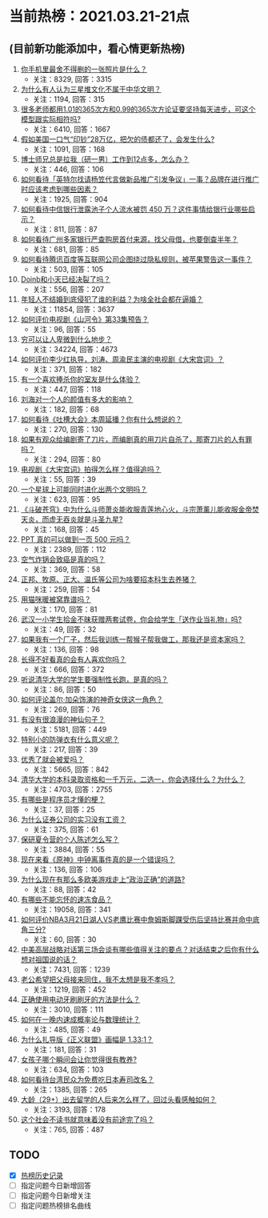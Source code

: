 # 当前热榜：2021.03.21-21点
## (目前新功能添加中，看心情更新热榜)
1. [你手机里最舍不得删的一张照片是什么？](https://www.zhihu.com/question/60334228)
    * 关注：8329, 回答：3315
2. [为什么有人认为三星堆文化不属于中华文明？](https://www.zhihu.com/question/427577911)
    * 关注：1194, 回答：315
3. [很多老师都用1.01的365次方和0.99的365次方论证要坚持每天进步，可这个模型跟实际相符吗?](https://www.zhihu.com/question/389057139)
    * 关注：6410, 回答：1667
4. [假如美国一口气“印钞”28万亿，把欠的债都还了，会发生什么?](https://www.zhihu.com/question/449822455)
    * 关注：1091, 回答：168
5. [博士师兄总是拉我（研一男）工作到12点多，怎么办？](https://www.zhihu.com/question/449560211)
    * 关注：446, 回答：106
6. [如何看待「英特尔找请杨笠代言做新品推广引发争议」一事？品牌在进行推广时应该考虑到哪些因素？](https://www.zhihu.com/question/449975480)
    * 关注：1925, 回答：904
7. [如何看待中信银行泄露池子个人流水被罚 450 万？这件事情给银行业哪些启示？](https://www.zhihu.com/question/450220227)
    * 关注：811, 回答：87
8. [如何看待广州多家银行严查购房首付来源，找父母借，也要倒查半年？](https://www.zhihu.com/question/450340320)
    * 关注：681, 回答：85
9. [如何看待腾讯百度等互联网公司企图绕过隐私规则，被苹果警告这一事件？](https://www.zhihu.com/question/450309264)
    * 关注：503, 回答：105
10. [Doinb和小天已经决裂了吗？](https://www.zhihu.com/question/450368597)
    * 关注：556, 回答：207
11. [年轻人不结婚到底侵犯了谁的利益？为啥全社会都在逼婚？](https://www.zhihu.com/question/444675805)
    * 关注：11854, 回答：3637
12. [如何评价电视剧《山河令》第33集预告？](https://www.zhihu.com/question/450428847)
    * 关注：96, 回答：55
13. [穷可以让人卑微到什么地步？](https://www.zhihu.com/question/316979063)
    * 关注：34224, 回答：4673
14. [如何评价李少红执导，刘涛、周渝民主演的电视剧《大宋宫词》？](https://www.zhihu.com/question/269988403)
    * 关注：371, 回答：182
15. [有一个喜欢捧杀你的室友是什么体验？](https://www.zhihu.com/question/449591338)
    * 关注：447, 回答：118
16. [刘海对一个人的颜值有多大的影响？](https://www.zhihu.com/question/267077678)
    * 关注：182, 回答：68
17. [如何看待《吐槽大会》本周延播？你有什么想说的？](https://www.zhihu.com/question/449868647)
    * 关注：270, 回答：130
18. [如果有观众给编剧寄了刀片，而编剧真的用刀片自杀了，那寄刀片的人有罪吗？](https://www.zhihu.com/question/449423501)
    * 关注：294, 回答：80
19. [电视剧《大宋宫词》拍得怎么样？值得追吗？](https://www.zhihu.com/question/392093317)
    * 关注：55, 回答：39
20. [一个星球上可能同时进化出两个文明吗？](https://www.zhihu.com/question/429559006)
    * 关注：623, 回答：95
21. [《斗破苍穹》中为什么斗师萧炎能收服青莲地心火，斗宗萧薰儿能收服金帝焚天炎，而虚无吞炎就是斗圣九星?](https://www.zhihu.com/question/381287440)
    * 关注：168, 回答：45
22. [PPT 真的可以做到一页 500 元吗？](https://www.zhihu.com/question/309726916)
    * 关注：2389, 回答：112
23. [空气炸锅会致癌是真的吗？](https://www.zhihu.com/question/363200198)
    * 关注：369, 回答：58
24. [正邦、牧原、正大、温氏等公司为啥要招本科生去养猪？](https://www.zhihu.com/question/376226459)
    * 关注：259, 回答：54
25. [用猫咪暖被窝靠谱吗？](https://www.zhihu.com/question/449660110)
    * 关注：170, 回答：81
26. [武汉一小学生拾金不昧获赠两套试卷，你会给学生「送作业当礼物」吗?](https://www.zhihu.com/question/450290154)
    * 关注：49, 回答：32
27. [如果我有一个厂子，然后我训练一帮猴子帮我做工，那我还是资本家吗？](https://www.zhihu.com/question/446098340)
    * 关注：136, 回答：98
28. [长得不好看真的会有人喜欢你吗？](https://www.zhihu.com/question/449098700)
    * 关注：666, 回答：372
29. [听说清华大学的学生要强制性长跑，是真的吗？](https://www.zhihu.com/question/391206598)
    * 关注：86, 回答：50
30. [如何评论盖尔·加朵饰演的神奇女侠这一角色？](https://www.zhihu.com/question/60528145)
    * 关注：269, 回答：76
31. [有没有很浪漫的神仙句子？](https://www.zhihu.com/question/341144250)
    * 关注：5181, 回答：449
32. [特别小的防弹衣有什么意义呢？](https://www.zhihu.com/question/446158103)
    * 关注：217, 回答：39
33. [优秀了就会被爱吗？](https://www.zhihu.com/question/359757145)
    * 关注：5665, 回答：842
34. [清华大学的本科录取资格和一千万元，二选一，你会选择什么？为什么？](https://www.zhihu.com/question/264400815)
    * 关注：4703, 回答：2755
35. [有哪些是程序员才懂的梗？](https://www.zhihu.com/question/450130397)
    * 关注：37, 回答：25
36. [为什么证券公司的实习没有工资？](https://www.zhihu.com/question/28897995)
    * 关注：375, 回答：61
37. [保研夏令营的个人陈述怎么写？](https://www.zhihu.com/question/30606095)
    * 关注：3884, 回答：55
38. [现在来看《原神》中钟离事件真的是一个错误吗？](https://www.zhihu.com/question/449923793)
    * 关注：136, 回答：106
39. [为什么现在有那么多欧美游戏走上“政治正确”的道路?](https://www.zhihu.com/question/449605791)
    * 关注：88, 回答：42
40. [有哪些不能忘怀的速冻食品？](https://www.zhihu.com/question/22528844)
    * 关注：19058, 回答：341
41. [如何评价NBA3月21日湖人VS老鹰比赛中詹姆斯脚踝受伤后坚持比赛并命中底角三分?](https://www.zhihu.com/question/450440366)
    * 关注：60, 回答：30
42. [中美高层战略对话第三场会谈有哪些值得关注的要点？对话结束之后你有什么想对祖国说的话？](https://www.zhihu.com/question/450288982)
    * 关注：7431, 回答：1239
43. [老公希望把父母接来同住，我不太想是我不孝吗？](https://www.zhihu.com/question/450268432)
    * 关注：1219, 回答：452
44. [正确使用电动牙刷刷牙的方法是什么？](https://www.zhihu.com/question/20275428)
    * 关注：3010, 回答：111
45. [如何在一晚内速成概率论与数理统计？](https://www.zhihu.com/question/283782528)
    * 关注：485, 回答：49
46. [为什么扎导版《正义联盟》画幅是 1.33:1？](https://www.zhihu.com/question/449745654)
    * 关注：181, 回答：31
47. [女孩子哪个瞬间会让你觉得很有教养?](https://www.zhihu.com/question/364828906)
    * 关注：634, 回答：103
48. [如何看待台湾民众为免费吃日本寿司改名？](https://www.zhihu.com/question/450021345)
    * 关注：1385, 回答：265
49. [大龄（29+）出去留学的人后来怎么样了，回过头看感触如何？](https://www.zhihu.com/question/274185995)
    * 关注：3193, 回答：178
50. [这个社会不读书就意味着没有前途完了吗？](https://www.zhihu.com/question/448616375)
    * 关注：765, 回答：487
## TODO
* [x] [热榜历史记录](hot_history/AllHot.md)
* [ ] 指定问题今日新增回答
* [ ] 指定问题今日新增关注
* [ ] 指定问题热榜排名曲线
